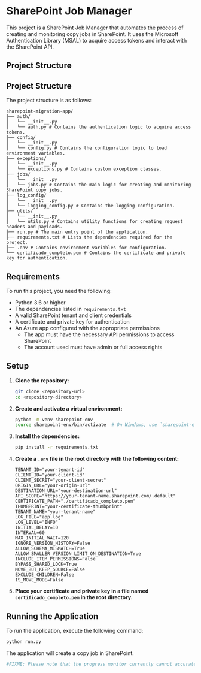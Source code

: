 # SharePoint Job Manager

This project is a SharePoint Job Manager that automates the process of creating and monitoring copy jobs in SharePoint. It uses the Microsoft Authentication Library (MSAL) to acquire access tokens and interact with the SharePoint API.

## Project Structure

## Project Structure

The project structure is as follows:

```
sharepoint-migration-app/
├── auth/
│   └── __init__.py
│   └── auth.py # Contains the authentication logic to acquire access tokens.
├── config/
│   └── __init__.py
│   └── config.py # Contains the configuration logic to load environment variables.
├── exceptions/
│   └── __init__.py
│   └── exceptions.py # Contains custom exception classes.
├── jobs/
│   └── __init__.py
│   └── jobs.py # Contains the main logic for creating and monitoring SharePoint copy jobs.
├── log_config/
│   └── __init__.py
│   └── logging_config.py # Contains the logging configuration.
├── utils/
│   └── __init__.py
│   └── utils.py # Contains utility functions for creating request headers and payloads.
├── run.py # The main entry point of the application.
├── requirements.txt # Lists the dependencies required for the project.
├── .env # Contains environment variables for configuration.
└── certificado_completo.pem # Contains the certificate and private key for authentication.
```

## Requirements

To run this project, you need the following:

- Python 3.6 or higher
- The dependencies listed in `requirements.txt`
- A valid SharePoint tenant and client credentials
- A certificate and private key for authentication
- An Azure app configured with the appropriate permissions
  - The app must have the necessary API permissions to access SharePoint
  - The account used must have admin or full access rights

## Setup

1. **Clone the repository:**

    ```sh
    git clone <repository-url>
    cd <repository-directory>
    ```

2. **Create and activate a virtual environment:**

    ```sh
    python -m venv sharepoint-env
    source sharepoint-env/bin/activate  # On Windows, use `sharepoint-env\Scripts\activate`
    ```

3. **Install the dependencies:**

    ```sh
    pip install -r requirements.txt
    ```

4. **Create a `.env` file in the root directory with the following content:**

    ```properties
    TENANT_ID="your-tenant-id"
    CLIENT_ID="your-client-id"
    CLIENT_SECRET="your-client-secret"
    ORIGIN_URL="your-origin-url"
    DESTINATION_URL="your-destination-url"
    API_SCOPE="https://your-tenant-name.sharepoint.com/.default"
    CERTIFICATE_PATH="./certificado_completo.pem"
    THUMBPRINT="your-certificate-thumbprint"
    TENANT_NAME="your-tenant-name"
    LOG_FILE="app.log"
    LOG_LEVEL="INFO"
    INITIAL_DELAY=10
    INTERVAL=60
    MAX_INITIAL_WAIT=120
    IGNORE_VERSION_HISTORY=False
    ALLOW_SCHEMA_MISMATCH=True
    ALLOW_SMALLER_VERSION_LIMIT_ON_DESTINATION=True
    INCLUDE_ITEM_PERMISSIONS=False
    BYPASS_SHARED_LOCK=True
    MOVE_BUT_KEEP_SOURCE=False
    EXCLUDE_CHILDREN=False
    IS_MOVE_MODE=False
    ```

5. **Place your certificate and private key in a file named `certificado_completo.pem` in the root directory.**

## Running the Application

To run the application, execute the following command:

```sh
python run.py
```

The application will create a copy job in SharePoint.

```sh
#FIXME: Please note that the progress monitor currently cannot accurately determine if a job has completed.
```
